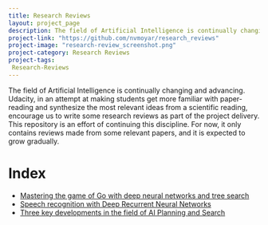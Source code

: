 ```yaml
---
title: Research Reviews
layout: project_page
description: The field of Artificial Intelligence is continually changing and advancing. Udacity, in an attempt at making students get more familiar with paper-reading and synthesize the most relevant ideas from a scientific reading, encourage us to write some research reviews as part of the project delivery. This repository is an effort of continuing this discipline. For now, it only contains reviews made from some relevant papers, and it is expected to grow gradually.  
project-link: "https://github.com/nvmoyar/research_reviews"
project-image: "research-review_screenshot.png"
project-category: Research Reviews
project-tags:
 Research-Reviews
---
```


The field of Artificial Intelligence is continually changing and advancing. Udacity, in an attempt at making students get more familiar with paper-reading and synthesize the most relevant ideas from a scientific reading, encourage us to write some research reviews as part of the project delivery. This repository is an effort of continuing this discipline. For now, it only contains reviews made from some relevant papers, and it is expected to grow gradually. 

# Index

* [Mastering the game of Go with deep neural networks and tree search](Mastering_the_game_of_Go_with_deep_neural_networks_and_tree_search.pdf)
* [Speech recognition with Deep Recurrent Neural Networks](Speech_recognition_with_Deep_Recurrent_Neural_Networks.pdf)
* [Three key developments in the field of AI Planning and Search](Three_key_developments_in_the_field_of_AI_Planning_and_Search.pdf)